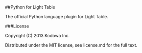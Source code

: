 ##Python for Light Table

The official Python language plugin for Light Table.

###License

Copyright (C) 2013 Kodowa Inc.

Distributed under the MIT license, see license.md for the full text.
